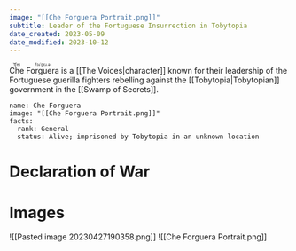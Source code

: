 ```yaml
---
image: "[[Che Forguera Portrait.png]]"
subtitle: Leader of the Fortuguese Insurrection in Tobytopia
date_created: 2023-05-09
date_modified: 2023-10-12
---
```


<ruby>Che<rt>ˈt͡ʃeɪ</rt></ruby> <ruby>Forguera<rt>fɔɹˈgɛɹ.ə</rt></ruby> is a [[The Voices|character]] known for their leadership of the Fortuguese guerilla fighters rebelling against the [[Tobytopia|Tobytopian]] government in the [[Swamp of Secrets]].

```infobox-character
name: Che Forguera
image: "[[Che Forguera Portrait.png]]"
facts:
  rank: General
  status: Alive; imprisoned by Tobytopia in an unknown location
```

# Declaration of War

<Youtube videoId="m9Mk31BjK-Q" />

# Images

![[Pasted image 20230427190358.png]]
![[Che Forguera Portrait.png]]